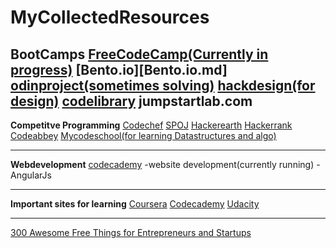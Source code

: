 # MyCollectedResources
**BootCamps**
  [FreeCodeCamp(Currently in progress)](freecodecamp.com.md)
  [Bento.io][Bento.io.md]
  [odinproject(sometimes solving)](theodinproject.com.md)
  [hackdesign(for design)](hackdesign.org.md)
  [codelibrary](http://codelibrary.ml/)
  jumpstartlab.com
-----------------------------------------------------------
**Competitve Programming**
  [Codechef](codechef.com.md)
  [SPOJ](spoj.com.md)
  [Hackerearth](hackerearth.com.md)
  [Hackerrank](hackerrank.com.md)
  [Codeabbey](Codeabbey.com.md)
  [Mycodeschool(for learning Datastructures and algo)](mycodeschool.com.md)
  
-----------------------------------------------------------
**Webdevelopment**
  [codecademy](codecademy.com.md)
    -website development(currently running)
    -AngularJs
    
-----------------------------------------------------------
  
**Important sites for learning**
  [Coursera](coursera.org)
  [Codecademy](codecademy.com)
  [Udacity](udacity.com)
  
-----------------------------------------------------------


[300 Awesome Free Things for Entrepreneurs and  Startups](https://blog.growth.supply/300-awesome-free-things-e07b3cd5fd5b)


